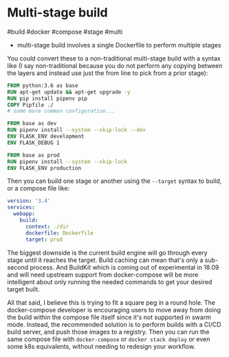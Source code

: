# Multi-stage build

#build #docker #compose #stage #multi

- multi-stage build involves a single Dockerfile to perform multiple stages

You could convert these to a non-traditional multi-stage build with a syntax like (I say non-traditional because you do not perform any copying between the layers and instead use just the from line to pick from a prior stage):

```dockerfile
FROM python:3.6 as base
RUN apt-get update && apt-get upgrade -y
RUN pip install pipenv pip
COPY Pipfile ./
# some more common configuration...

FROM base as dev
RUN pipenv install --system --skip-lock --dev
ENV FLASK_ENV development
ENV FLASK_DEBUG 1

FROM base as prod
RUN pipenv install --system --skip-lock
ENV FLASK_ENV production

```

Then you can build one stage or another using the `--target` syntax to build, or a compose file like:

```yaml
version: '3.4'
services:
  webapp:
    build:
      context: ./dir
      dockerfile: Dockerfile
      target: prod

```

The biggest downside is the current build engine will go through every stage until it reaches the target. Build caching can mean that's only a sub-second process. And BuildKit which is coming out of experimental in 18.09 and will need upstream support from docker-compose will be more intelligent about only running the needed commands to get your desired target built.

All that said, I believe this is trying to fit a square peg in a round hole. The docker-compose developer is encouraging users to move away from doing the build within the compose file itself since it's not supported in swarm mode. Instead, the recommended solution is to perform builds with a CI/CD build server, and push those images to a registry. Then you can run the same compose file with `docker-compose` or `docker stack deploy` or even some k8s equivalents, without needing to redesign your workflow.